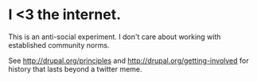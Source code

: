 I <3 the internet.
=======================================

This is an anti-social experiment. I don't care about working with established community norms. 

See http://drupal.org/principles and http://drupal.org/getting-involved for history that lasts beyond a twitter meme.